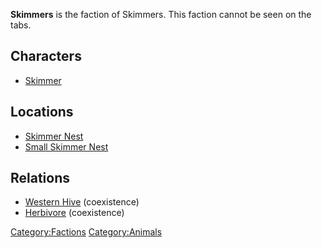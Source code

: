 **Skimmers** is the faction of Skimmers. This faction cannot be seen on
the tabs.

## Characters

- [Skimmer](Skimmer.md "wikilink")

## Locations

- [Skimmer Nest](Skimmer_Nest.md "wikilink")
- [Small Skimmer Nest](Small_Skimmer_Nest "wikilink")

## Relations

- [Western Hive](Western_Hive.md "wikilink") (coexistence)
- [Herbivore](Herbivore.md "wikilink") (coexistence)

[Category:Factions](Category:Factions "wikilink")
[Category:Animals](Category:Animals "wikilink")